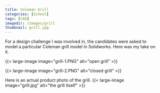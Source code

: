 ```yaml
---
title: Coleman Grill
categories: [School]
tags: [CAD]
imagedir: /images/grill
thumbnail: grill.jpg
---
```


For a design challenge I was involved in, the candidates were asked to model a particular Coleman grill model in Solidworks. Here was my take on it.

{{< large-image image="grill-1.PNG" alt="open grill" >}}

{{< large-image image="grill-2.PNG" alt="closed  grill" >}}

Here is an actual product photo of the grill.
{{< large-image image="grill.jpg" alt="the grill itself" >}}
